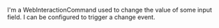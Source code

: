 I'm a WebInteractionCommand used to change the value of some input field. I can be configured to trigger a change event.